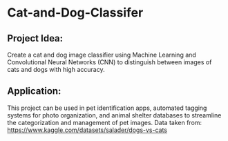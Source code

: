 # Cat-and-Dog-Classifer
## Project Idea:
Create a cat and dog image classifier using Machine Learning and Convolutional Neural Networks (CNN) to distinguish between images of cats and dogs with high accuracy.
## Application:
This project can be used in pet identification apps, automated tagging systems for photo organization, and animal shelter databases to streamline the categorization and management of pet images.
Data taken from: https://www.kaggle.com/datasets/salader/dogs-vs-cats
